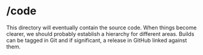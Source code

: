 # /code

This directory will eventually contain the source code. When things become clearer, we should probably establish a hierarchy for different areas. Builds can be tagged in Git and if significant, a release in GitHub linked against them.
